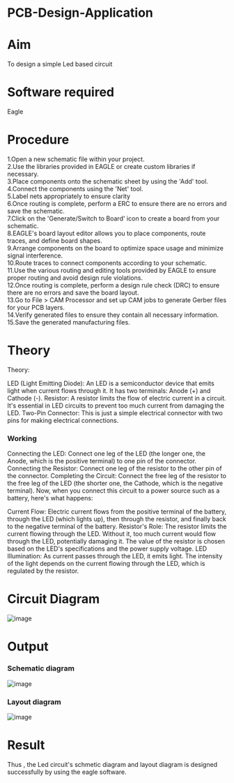 # PCB-Design-Application
# Aim
To design a simple Led based circuit

# Software required
Eagle

# Procedure
1.Open a new schematic file within your project.</br>
2.Use the libraries provided in EAGLE or create custom libraries if necessary.</br>
3.Place components onto the schematic sheet by using the 'Add' tool.</br>
4.Connect the components using the 'Net' tool.</br>
5.Label nets appropriately to ensure clarity</br>
6.Once routing is complete, perform a ERC to ensure there are no errors and save the schematic.</br>
7.Click on the 'Generate/Switch to Board' icon to create a board from your schematic.</br>
8.EAGLE's board layout editor allows you to place components, route traces, and define board shapes.</br>
9.Arrange components on the board to optimize space usage and minimize signal interference.</br>
10.Route traces to connect components according to your schematic.</br>
11.Use the various routing and editing tools provided by EAGLE to ensure proper routing and avoid design rule violations.</br>
12.Once routing is complete, perform a design rule check (DRC) to ensure there are no errors and save the board layout.</br>
13.Go to File > CAM Processor and set up CAM jobs to generate Gerber files for your PCB layers.</br>
14.Verify generated files to ensure they contain all necessary information.</br>
15.Save the generated manufacturing files.</br>

# Theory

Theory:

LED (Light Emitting Diode): An LED is a semiconductor device that emits light when current flows through it. It has two terminals: Anode (+) and Cathode (-).
Resistor: A resistor limits the flow of electric current in a circuit. It's essential in LED circuits to prevent too much current from damaging the LED.
Two-Pin Connector: This is just a simple electrical connector with two pins for making electrical connections.

### Working 

Connecting the LED: Connect one leg of the LED (the longer one, the Anode, which is the positive terminal) to one pin of the connector.
Connecting the Resistor: Connect one leg of the resistor to the other pin of the connector.
Completing the Circuit: Connect the free leg of the resistor to the free leg of the LED (the shorter one, the Cathode, which is the negative terminal).
Now, when you connect this circuit to a power source such as a battery, here's what happens:

Current Flow: Electric current flows from the positive terminal of the battery, through the LED (which lights up), then through the resistor, and finally back to the negative terminal of the battery.
Resistor's Role: The resistor limits the current flowing through the LED. Without it, too much current would flow through the LED, potentially damaging it. The value of the resistor is chosen based on the LED's specifications and the power supply voltage.
LED Illumination: As current passes through the LED, it emits light. The intensity of the light depends on the current flowing through the LED, which is regulated by the resistor.

# Circuit Diagram
![image](https://github.com/S-Priyadharshan/PCB-Design-Application/assets/145854138/6a3bc290-117f-467b-8525-93a356fbd71e)

# Output



### Schematic diagram

![image](https://github.com/S-Priyadharshan/PCB-Design-Application/assets/145854138/b63d7a6b-4cdd-41fe-80bf-9eb8dfb43353)


### Layout diagram
![image](https://github.com/S-Priyadharshan/PCB-Design-Application/assets/145854138/f65eef37-504e-4dcc-9aa5-0f064ae5142d)

# Result

Thus , the Led circuit's schmetic diagram and layout diagram is designed successfully by using the eagle software.
